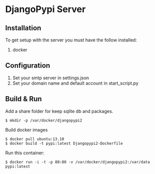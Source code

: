 
# DjangoPypi Server


## Installation

To get setup with the server you must have the follow installed:

1. docker

## Configuration

1. Set your smtp server in settings.json
2. Set your domain name and default account in start_script.py

## Build & Run

Add a share folder for keep sqlite db and packages.

``` shell
$ mkdir -p /var/docker/djangopypi2
```

Build docker images

``` shell
$ docker pull ubuntu:13.10
$ docker build -t pypi:latest Djangopypi2-Dockerfile
```

Run this container:

``` shell
$ docker run -i -t -p 80:80 -v /var/docker/djangopypi2:/var/data pypi:latest
```
